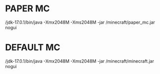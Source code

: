 # PAPER MC

/jdk-17.0.1/bin/java -Xmx2048M -Xms2048M   -jar /minecraft/paper_mc.jar nogui

# DEFAULT MC

/jdk-17.0.1/bin/java -Xmx2048M -Xms2048M  -jar /minecraft/minecraft.jar nogui

